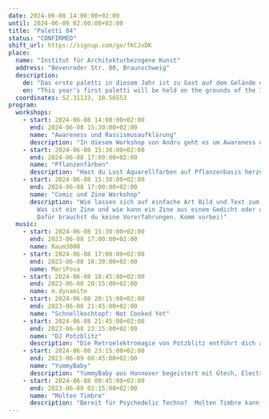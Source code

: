 ```yaml
---
date: 2024-06-08 14:00:00+02:00
until: 2024-06-09 02:00:00+02:00
title: "Paletti 04"
status: "CONFIRMED"
shift_url: https://signup.com/go/fKCJxDK
place:
  name: "Institut für Architekturbezogene Kunst"
  address: "Bevenroder Str. 80, Braunschweig"
  description:
    de: "Das erste paletti in diesem Jahr ist zu Gast auf dem Gelände des Institut für Architekturbezogene Kunst im Querumer Forst."
    en: "This year's first paletti will be held on the grounds of the Institute of Architecture Related Art in Querumer Forst."
  coordinates: 52.31133, 10.56553
program:
  workshops:
    - start: 2024-06-08 14:00:00+02:00
      end: 2024-06-08 15:30:00+02:00
      name: "Awareness und Rassismusaufklärung"
      description: "In diesem Workshop von Andru geht es um Awareness und Rassismus.Andru ist Awareness Coach und Sprecher des Jugendparlaments in Salzgitter."
    - start: 2024-06-08 15:30:00+02:00
      end: 2024-06-08 17:00:00+02:00
      name: "Pflanzenfärben"
      description: "Hast du Lust Aquarellfarben auf Pflanzenbasis herzustellen und die Grundlagen der Aquarellmalerei zu lernen? Dann bist du bei diesem Workshop von Cindy gernau richtig!"
    - start: 2024-06-08 15:30:00+02:00
      end: 2024-06-08 17:00:00+02:00
      name: "Comic und Zine Workshop"
      description: "Wie lassen sich auf einfache Art Bild und Text zum Geschichtenerzählen verknüpfen?
        Was ist ein Zine und wie kann ein Zine aus einem Gedicht oder der Lieblings-Songzeile entstehen? Alles dies kannst du in diesem Workshop erkunden und ausprobieren. Im Workshop kannst du gemeinsam mit Lucie kleine Comic-Strips basteln. 
        Dafür brauchst du keine Vorerfahrungen. Komm vorbei!"
  music:
    - start: 2024-06-08 15:30:00+02:00
      end: 2023-06-08 17:00:00+02:00
      name: Raum3000
    - start: 2024-06-08 17:00:00+02:00
      end: 2023-06-08 18:30:00+02:00
      name: MariPosa
    - start: 2024-06-08 18:45:00+02:00
      end: 2023-06-08 20:15:00+02:00
      name: m.dynamite
    - start: 2024-06-08 20:15:00+02:00
      end: 2023-06-08 21:45:00+02:00
      name: "Schnellkochtopf: Not Cooked Yet"
    - start: 2024-06-08 21:45:00+02:00
      end: 2023-06-08 23:15:00+02:00
      name: "DJ Potzblitz"
      description: "Die Retroelektromagie von Potzblitz entführt dich auf eine Zeitreise durch die pulsierenden Synthesizer-Klänge der 80 Jahre. Der virtuose Mix aus nostalgischen Beats, hypnotischen Melodien und elektrisierenden Rhythmen lässt die Tanzfläche zusammen mit deinen Tanzeinlagen erbeben. Wie eine Reise in ein pixeliges Videospiel, bei dem du den Highscore der shiny Vibes knacken kannst. Ob du ein Kind der 80er bist oder einfach nur den Groove der Vergangenheit liebst, du wirst es fühlen: Potzblitz, its a magic musicmatch!"
    - start: 2024-06-08 23:15:00+02:00
      end: 2023-06-09 00:45:00+02:00
      name: "YummyBaby"
      description: "YummyBaby aus Hannover begeistert mit Gtech, Electro und Breakbeat. Ihre energetischen Sets bringen jede Tanzfläche zum Kochen."
    - start: 2024-06-08 00:45:00+02:00
      end: 2023-06-09 02:15:00+02:00
      name: "Molten Timbre"
      description: "Bereit für Psychedelic Techno?  Molten Timbre kann euch mit einer Mischung aus hypnotisch-minimalistischen und psychedelischen Klängen sowie treibenden oder groovigen Beats begeistern. Seine musikalische Reise entführt euch in fesselnde Klanglandschaften, die zum Tanzen und Träumen einladen."
---
```

